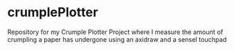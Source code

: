 # crumplePlotter
 Repository for my Crumple Plotter Project where I measure the amount of crumpling a paper has undergone using an axidraw and a sensel touchpad
